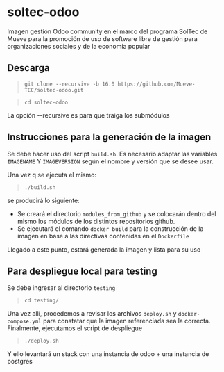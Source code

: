 # soltec-odoo
Imagen gestión Odoo community en el marco del programa SolTec de Mueve para la promoción de uso de software libre de gestión para organizaciones sociales y de la economía popular


## Descarga

> `git clone --recursive -b 16.0 https://github.com/Mueve-TEC/soltec-odoo.git`

> `cd soltec-odoo`

La opción --recursive es para que traiga los submódulos

## Instrucciones para la generación de la imagen

Se debe hacer uso del script `build.sh`. Es necesario adaptar las variables `IMAGENAME` Y `IMAGEVERSION` según el nombre y versión que se desee usar.

Una vez q se ejecuta el mismo:

> `./build.sh`

se producirá lo siguiente:
* Se creará el directorio `modules_from_github` y se colocarán dentro del mismo los módulos de los distintos repositorios github.
* Se ejecutará el comando `docker build` para la construcción de la imagen en base a las directivas contenidas en el `Dockerfile`

Llegado a este punto, estará generada la imagen y lista para su uso


## Para despliegue local para testing


Se debe ingresar al directorio `testing`

> `cd testing/`

Una vez allí, procedemos a revisar los archivos `deploy.sh` y `docker-compose.yml` para constatar que la imagen referenciada sea la correcta. Finalmente, ejecutamos el script de despliegue

> `./deploy.sh`

Y ello levantará un stack con una instancia de odoo + una instancia de postgres
